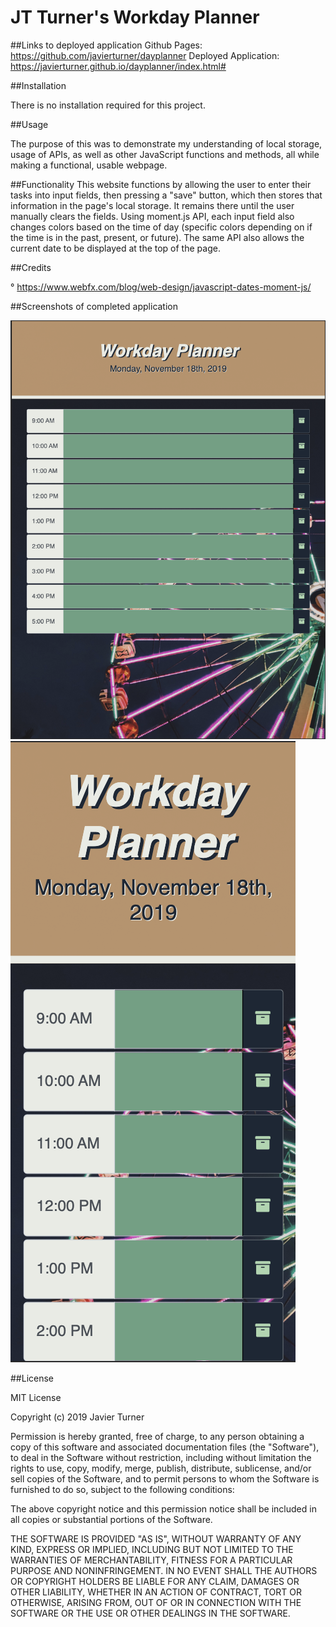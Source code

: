 # JT Turner's Workday Planner

##Links to deployed application
Github Pages: https://github.com/javierturner/dayplanner
Deployed Application: https://javierturner.github.io/dayplanner/index.html#


##Installation

There is no installation required for this project.


##Usage

The purpose of this was to demonstrate my understanding of local storage, usage of APIs, as well as other JavaScript functions and methods, all while making a functional, usable webpage.


##Functionality
This website functions by allowing the user to enter their tasks into input fields, then pressing a "save" button, which then stores that information in the page's local storage. It remains there until the user manually clears the fields. Using moment.js API, each input field also changes colors based on the time of day (specific colors depending on if the time is in the past, present, or future). The same API also allows the current date to be displayed at the top of the page.


##Credits

° https://www.webfx.com/blog/web-design/javascript-dates-moment-js/


##Screenshots of completed application

![iPad Pro_workday planner](assets/images/iPadProScreenshot.png)
![iPhone X_workday planner](assets/images/iPhoneXScreenshot.png)


##License

MIT License

Copyright (c) 2019 Javier Turner

Permission is hereby granted, free of charge, to any person obtaining a copy
of this software and associated documentation files (the "Software"), to deal
in the Software without restriction, including without limitation the rights
to use, copy, modify, merge, publish, distribute, sublicense, and/or sell
copies of the Software, and to permit persons to whom the Software is
furnished to do so, subject to the following conditions:

The above copyright notice and this permission notice shall be included in all
copies or substantial portions of the Software.

THE SOFTWARE IS PROVIDED "AS IS", WITHOUT WARRANTY OF ANY KIND, EXPRESS OR
IMPLIED, INCLUDING BUT NOT LIMITED TO THE WARRANTIES OF MERCHANTABILITY,
FITNESS FOR A PARTICULAR PURPOSE AND NONINFRINGEMENT. IN NO EVENT SHALL THE
AUTHORS OR COPYRIGHT HOLDERS BE LIABLE FOR ANY CLAIM, DAMAGES OR OTHER
LIABILITY, WHETHER IN AN ACTION OF CONTRACT, TORT OR OTHERWISE, ARISING FROM,
OUT OF OR IN CONNECTION WITH THE SOFTWARE OR THE USE OR OTHER DEALINGS IN THE
SOFTWARE.





